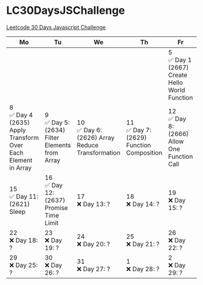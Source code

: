 # LC30DaysJSChallenge
[Leetcode 30 Days Javascript Challenge](https://leetcode.com/discuss/study-guide/3458761/Open-to-Registration!-30-Days-of-LC-JavaScript-Challenge?utm_campaign=DailyD1&utm_medium=Email&utm_source=Daily&gio_link_id=qPkbxglR)

<table>
  <thead>
    <tr>
      <th>Mo</th>
      <th>Tu</th>
      <th>We</th>
      <th>Th</th>
      <th>Fr</th>
      <th>Sa</th>
      <th>Su</th>
    </tr>
  </thead>
  <tbody>
    <tr>
      <td></td>
      <td></td>
      <td></td>
      <td></td>
      <td>5 <br /> ✅  Day 1 <br /> (2667) Create Hello World Function</td>
      <td>6 <br /> ✅ Day 2 <br /> (2620) Counter</td>
      <td>7 <br /> ✅ Day 3 <br /> (2665) Counter ||</td>
    </tr>
    <tr>
      <td>8 <br /> ✅ Day 4 <br /> (2635) Apply Transform Over Each Element in Array</td>
      <td>9 <br /> ✅ Day 5: <br /> (2634) Filter Elements from Array</td>
      <td>10 <br /> ✅ Day 6: <br /> (2626) Array Reduce Transformation</td>
      <td>11 <br /> ✅ Day 7: <br /> (2629) Function Composition</td>
      <td>12 <br /> ✅ Day 8: <br /> (2666) Allow One Function Call</td>
      <td>13 <br /> ✅ Day 9: <br /> (2623) Memoize</td>
      <td>14 <br /> ✅ Day 10: <br /> (2632) Curry</td>
    </tr>
    <tr>
      <td>15 <br /> ✅ Day 11: <br /> (2621) Sleep</td>
      <td>16 <br /> ✅ Day 12: <br /> (2637) Promise Time Limit</td>
      <td>17 <br /> ❌ Day 13: ?</td>
      <td>18 <br /> ❌ Day 14: ?</td>
      <td>19 <br /> ❌ Day 15: ?</td>
      <td>20 <br /> ❌ Day 16: ?</td>
      <td>21 <br /> ❌ Day 17: ?</td>
    </tr>
    <tr>
      <td>22 <br /> ❌ Day 18: ?</td>
      <td>23 <br /> ❌ Day 19: ?</td>
      <td>24 <br /> ❌ Day 20: ?</td>
      <td>25 <br /> ❌ Day 21: ?</td>
      <td>26 <br /> ❌ Day 22: ?</td>
      <td>27 <br /> ❌ Day 23: ?</td>
      <td>28 <br /> ❌ Day 24: ?</td>
    </tr>
    <tr>
      <td>29 <br /> ❌ Day 25: ?</td>
      <td>30 <br /> ❌ Day 26: ?</td>
      <td>31 <br /> ❌ Day 27: ?</td>
      <td>1 <br /> ❌ Day 28: ?</td>
      <td>2 <br /> ❌ Day 29: ?</td>
      <td>3 <br /> ❌ Day 30: ?</td>
      <td></td>
    </tr>
  </tbody>
</table>


